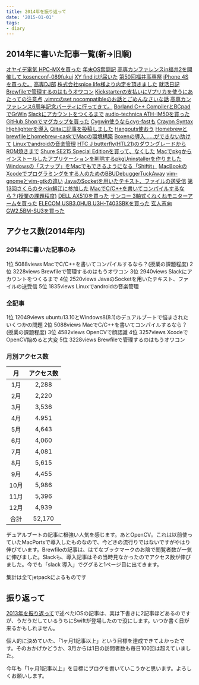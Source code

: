 ```yaml
---
title: 2014年を振り返って
date: '2015-01-01'
tags:
- diary
---
```


## 2014年に書いた記事一覧(新→旧順)

[オヤイデ電気 HPC-MXを買った](2014-12-31-struggled-to-installing-os-in-end-of-year.html.markdown)
[年末OS奮闘記](2014-12-31-oyaide-mmcx-hpc-mx.html.markdown)
[高専カンファレンスin福井2を開催して kosenconf-089fukui](2014-12-13-kosenconf-089fukui.html.markdown)
[XY find itが届いた](2014-11-15-xy-find-it.html.markdown)
[第50回福井高専祭](2014-10-21-the-50th-fukui-nct-festival.html.markdown)
[iPhone 4Sを買った。](2014-09-19-i-bought-iphone-4s.html.markdown)
[高専DJ部](2014-09-01-kosendj-bu-2.html.markdown)
[株式会社spice life様より内定を頂きました](2014-08-24-spice-life-gave-an-informal-decision-to-me.html.markdown)
[就活日記](2014-08-24-job-hunting-diary.html.markdown)
[Brewfileで管理するのはもうオワコン](2014-07-28-brewfile-is-outdated.html.markdown)
[Kickstarterの支払いにVプリカを使うにあたっての注意点](2014-07-26-pledge-kickstarter-project-by-vpc.html.markdown)
[.vimrcのset nocompatibleのお話とごめんなさいな話](2014-07-19-set-nocompatible-in-vimrc.html.markdown)
[高専カンファレンス6周年記念パーティに行ってきて。](2014-06-15-kosenconf-086kc6party.html.markdown)
[Borland C++ CompilerとBCpadでGrWin](2014-05-24-borland-cpp-compiler-bcpad-grwin.html.markdown)
[Slackにアカウントをつくるまで](2014-05-20-how-to-create-slack-account.html.markdown)
[audio-technica ATH-IM50を買った](2014-05-20-audio-technica-ath-im50.html.markdown)
[GitHub Shopでマグカップを買った](2014-05-13-github-mug.html.markdown)
[Cygwin使うならcyg-fastも](2014-04-29-cyg-fast-is-faster-than-apt-cyg.html.markdown)
[Crayon Syntax Highlighterを導入](2014-04-20-crayon-syntax-highlighter.html.markdown)
[Qiitaに記事を投稿しました](2014-04-04-posted-to-qiita.html.markdown)
[Hangouts使おう](2014-03-23-lets-use-hangouts.html.markdown)
[Homebrewとbrewfileとhomebrew-caskでMacの環境構築](2014-03-22-homebrew-and-brewfile-and-homebrew-cask.html.markdown)
[Boxenの導入……ができない助けて](2014-03-21-how-to-use-boxen-and-help-me.html.markdown)
[Linuxでandroidの音楽管理](2014-03-20-manage-android-device-music-by-linux.html.markdown)
[HTC J butterfly(HTL21)のダウングレードからROM焼きまで](2014-03-20-hot-to-downgrade-htc-j-butterfly.html.markdown)
[Shure SE215 Special Editionを買って、なくした](2014-03-17-shure-se215-special-edition.html.markdown)
[Macでpkgからインストールしたアプリケーションを削除するpkgUninstallerを作りました](2014-03-13-hot-to-use-pkguninstaller.html.markdown)
[Windowsの「スナップ」をMacでもできるようになる「Shiftit」](2014-03-06-shiftit-like-a-snap-in-windows.html.markdown)
[MacBookのXcodeでプログラミングをする人のためのBBUDebuggerTuckAway](2014-03-04-bbudebuggertuckaway-for-programers-using-xcode-on-macbook.html.markdown)
[vim-gnomeとvim-gtkの違い](2014-02-24-difference-of-vim-gnome-and-vim-gtk.html.markdown)
[JavaのSocketを用いたテキスト、ファイルの送受信](2014-02-08-send-and-receive-program-using-java-socket.html.markdown)
[第13回さくらの夕べin鯖江に参加した](2014-02-07-evening-of-sakura-in-13th-held-in-sabae.html.markdown)
[MacでC/C++を書いてコンパイルするなら？(授業の課題程度)](2014-01-30-howto-compile-language-c-on-mac.html.markdown)
[DELL AX510を買った](2014-01-17-reviews-of-ax510.html.markdown)
[サンコー 3軸式くねくねモニターアームを買った](2014-01-16-reviews-of-marmgus191b.html.markdown)
[ELECOM USB3.0HUB U3H-T403SBKを買った](2014-01-15-reviews-of-u3h-t403sbk.html.markdown)
[玄人志向 GW2.5BM-SU3を買った](2014-01-14-reviews-of-gw2-5bm-su3.html.markdown)


## アクセス数(2014年内)

### 2014年に書いた記事のみ


1位 5088views MacでC/C++を書いてコンパイルするなら？(授業の課題程度)
2位 3228views Brewfileで管理するのはもうオワコン
3位 2940views Slackにアカウントをつくるまで
4位 2520views JavaのSocketを用いたテキスト、ファイルの送受信
5位 1835views Linuxでandroidの音楽管理


### 全記事


1位 12049views ubuntu13.10とWindows8(8.1)のデュアルブートで悩まされたいくつかの問題
2位 5088views MacでC/C++を書いてコンパイルするなら？(授業の課題程度)
3位 4582views OpenCVで顔認識
4位 3257views XcodeでOpenCV始めると大変
5位 3228views Brewfileで管理するのはもうオワコン


### 月別アクセス数

| 月 | アクセス数 |
|:---:|:---:|
| 1月 | 2,288 |
| 2月 | 2,220 |
| 3月 | 3,536 |
| 4月 | 4.951 |
| 5月 | 4,643 |
| 6月 | 4,060 |
| 7月 | 4,081 |
| 8月 | 5,615 |
| 9月 | 4,455 |
| 10月 | 5,986 |
| 11月 | 5,396 |
| 12月 | 4,939 |
| 合計 | 52,170 |

デュアルブートの記事に根強い人気を感じます。あとOpenCV。これは以前使っていたMacPortsで導入したものなので、今どきの流行りではないですがやはり伸びています。Brewfileの記事は、はてなブックマークのお陰で閲覧者数が一気に伸びました。Slackも、導入記事はその当時見なかったのでアクセス数が伸びました。今でも「slack 導入」でググると1ページ目に出てきます。

集計は全てjetpackによるものです


## 振り返って


[2013年を振り返って](/2013/looking-back-on-2013/)で述べたiOSの記事は、実は下書きに2記事ほどあるのですが、うだうだしているうちにSwiftが登場したので没にします。いつか書く日が来るかもしれません。


個人的に決めていた、「1ヶ月1記事以上」という目標を達成できてよかったです。そのおかげかどうか、3月からは1日の訪問者数も毎日100回は超えていました。


今年も「1ヶ月1記事以上」を目標にブログを書いていこうかと思います。よろしくお願いします。
